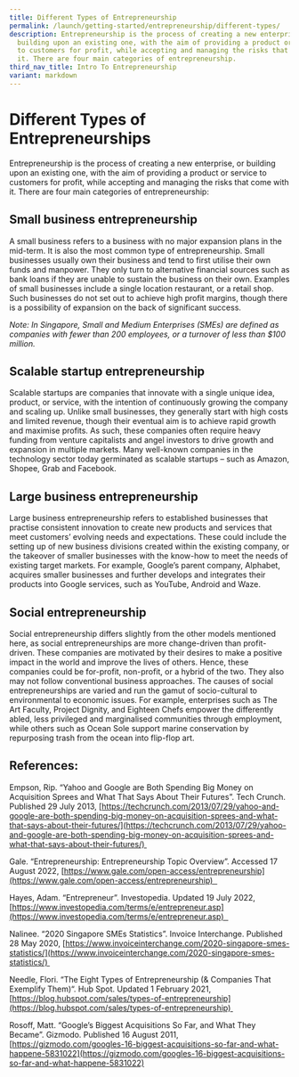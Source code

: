 ```yaml
---
title: Different Types of Entrepreneurship
permalink: /launch/getting-started/entrepreneurship/different-types/
description: Entrepreneurship is the process of creating a new enterprise, or
  building upon an existing one, with the aim of providing a product or service
  to customers for profit, while accepting and managing the risks that come with
  it. There are four main categories of entrepreneurship.
third_nav_title: Intro To Entrepreneurship
variant: markdown
---
```

# Different Types of Entrepreneurships 

Entrepreneurship is the process of creating a new enterprise, or building upon an existing one, with the aim of providing a product or service to customers for profit, while accepting and managing the risks that come with it. There are four main categories of entrepreneurship:  

## Small business entrepreneurship 

A small business refers to a business with no major expansion plans in the mid-term. It is also the most common type of entrepreneurship. Small businesses usually own their business and tend to first utilise their own funds and manpower. They only turn to alternative financial sources such as bank loans if they are unable to sustain the business on their own. Examples of small businesses include a single location restaurant, or a retail shop. Such businesses do not set out to achieve high profit margins, though there is a possibility of expansion on the back of significant success.  

*Note: In Singapore, Small and Medium Enterprises (SMEs) are defined as companies with fewer than 200 employees, or a turnover of less than $100 million.*  

## Scalable startup entrepreneurship 

Scalable startups are companies that innovate with a single unique idea, product, or service, with the intention of continuously growing the company and scaling up. Unlike small businesses, they generally start with high costs and limited revenue, though their eventual aim is to achieve rapid growth and maximise profits. As such, these companies often require heavy funding from venture capitalists and angel investors to drive growth and expansion in multiple markets. Many well-known companies in the technology sector today germinated as scalable startups – such as Amazon, Shopee, Grab and Facebook. 

## Large business entrepreneurship 

Large business entrepreneurship refers to established businesses that practise consistent innovation to create new products and services that meet customers’ evolving needs and expectations. These could include the setting up of new business divisions created within the existing company, or the takeover of smaller businesses with the know-how to meet the needs of existing target markets. For example, Google’s parent company, Alphabet, acquires smaller businesses and further develops and integrates their products into Google services, such as YouTube, Android and Waze.  

## Social entrepreneurship 

Social entrepreneurship differs slightly from the other models mentioned here, as social entrepreneurships are more change-driven than profit-driven. These companies are motivated by their desires to make a positive impact in the world and improve the lives of others. Hence, these companies could be for-profit, non-profit, or a hybrid of the two. They also may not follow conventional business approaches. The causes of social entrepreneurships are varied and run the gamut of socio-cultural to environmental to economic issues. For example, enterprises such as The Art Faculty, Project Dignity, and Eighteen Chefs empower the differently abled, less privileged and marginalised communities through employment, while others such as Ocean Sole support marine conservation by repurposing trash from the ocean into flip-flop art.  



## References:  

Empson, Rip. “Yahoo and Google are Both Spending Big Money on Acquisition Sprees and What That Says About Their Futures”. Tech Crunch. Published 29 July 2013, [https://techcrunch.com/2013/07/29/yahoo-and-google-are-both-spending-big-money-on-acquisition-sprees-and-what-that-says-about-their-futures/](https://techcrunch.com/2013/07/29/yahoo-and-google-are-both-spending-big-money-on-acquisition-sprees-and-what-that-says-about-their-futures/) 

Gale. “Entrepreneurship: Entrepreneurship Topic Overview”. Accessed 17 August 2022, [https://www.gale.com/open-access/entrepreneurship](https://www.gale.com/open-access/entrepreneurship)  

Hayes, Adam. “Entrepreneur”. Investopedia. Updated 19 July 2022, [https://www.investopedia.com/terms/e/entrepreneur.asp](https://www.investopedia.com/terms/e/entrepreneur.asp)  

Nalinee. “2020 Singapore SMEs Statistics”. Invoice Interchange. Published 28 May 2020, [https://www.invoiceinterchange.com/2020-singapore-smes-statistics/](https://www.invoiceinterchange.com/2020-singapore-smes-statistics/) 

Needle, Flori. “The Eight Types of Entrepreneurship (& Companies That Exemplify Them)“. Hub Spot. Updated 1 February 2021, [https://blog.hubspot.com/sales/types-of-entrepreneurship](https://blog.hubspot.com/sales/types-of-entrepreneurship) 

Rosoff, Matt. “Google’s Biggest Acquisitions So Far, and What They Became”. Gizmodo. Published 16 August 2011, [https://gizmodo.com/googles-16-biggest-acquisitions-so-far-and-what-happene-5831022](https://gizmodo.com/googles-16-biggest-acquisitions-so-far-and-what-happene-5831022)